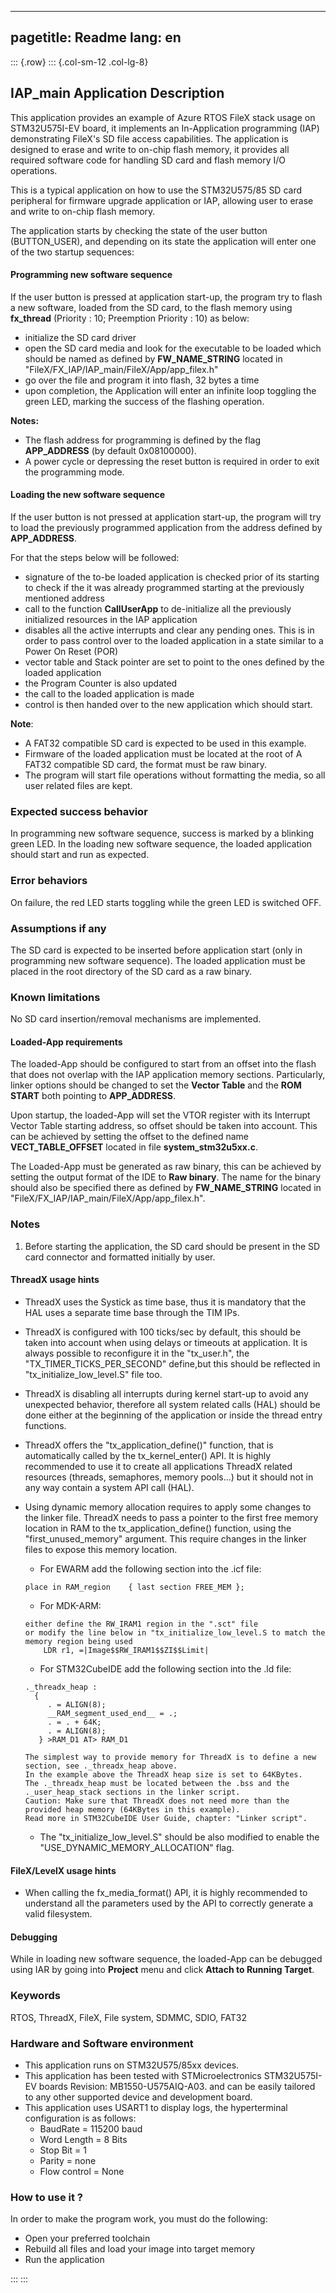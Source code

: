 
---
pagetitle: Readme
lang: en
---
::: {.row}
::: {.col-sm-12 .col-lg-8}


## <b>IAP_main Application Description</b>

This application provides an example of Azure RTOS FileX stack usage on STM32U575I-EV board, it implements an In-Application programming (IAP) demonstrating FileX's SD file access capabilities. 
The application is designed to erase and write to on-chip flash memory, it provides all required software code for handling SD card and flash memory I/O operations.

This is a typical application on how to use the STM32U575/85 SD card peripheral for firmware upgrade application or IAP, allowing user to erase and write to on-chip flash memory.

The application starts by checking the state of the user button (BUTTON_USER), and depending on its state the application will enter one of the two startup sequences:


#### <b>Programming new software sequence</b>

If the user button is pressed at application start-up, the program try to flash a new software, loaded from the SD card, to the flash memory using **fx_thread** (Priority : 10; Preemption Priority : 10) as below:

  - initialize the SD card driver
  - open the SD card media and look for the executable to be loaded which should be named as defined by **FW_NAME_STRING** located in "FileX/FX_IAP/IAP_main/FileX/App/app_filex.h" 
  - go over the file and program it into flash, 32 bytes a time
  - upon completion, the Application will enter an infinite loop toggling the green LED, marking the success of the flashing operation.

<b> Notes:</b>

  - The flash address for programming is defined by the flag **APP_ADDRESS** (by default 0x08100000).
  - A power cycle or depressing the reset button is required in order to exit the programming mode.


#### <b>Loading the new software sequence</b>

If the user button is not pressed at application start-up, the program will try to load the previously programmed application from the address defined by **APP_ADDRESS**.

For that the steps below will be followed:

  - signature of the to-be loaded application is checked prior of its starting to check if the it was already programmed starting at the previously mentioned address
  - call to the function **CallUserApp** to de-initialize all the previously initialized resources in the IAP application
  - disables all the active interrupts and clear any pending ones. This is in order to pass control over to the loaded application in a state similar to a Power On Reset (POR)
  - vector table and Stack pointer are set to point to the ones defined by the loaded application
  - the Program Counter is also updated
  - the call to the loaded application is made
  - control is then handed over to the new application which should start.

<b>Note</b>:

  - A FAT32 compatible SD card is expected to be used in this example.
  - Firmware of the loaded application must be located at the root of A FAT32 compatible SD card, the format must be raw binary.
  - The program will start file operations without formatting the media, so all user related files are kept.


### <b>Expected success behavior</b>

In programming new software sequence, success is marked by a blinking green LED.
In the loading new software sequence, the loaded application should start and run as expected.


### <b>Error behaviors</b>

On failure, the red LED starts toggling while the green LED is switched OFF.


### <b>Assumptions if any</b>

The SD card is expected to be inserted before application start (only in programming new software sequence).
The loaded application must be placed in the root directory of the SD card as a raw binary.


### <b>Known limitations</b>

No SD card insertion/removal mechanisms are implemented.

#### <b>Loaded-App requirements</b>

The loaded-App should be configured to start from an offset into the flash that does not overlap with the IAP application memory sections.
Particularly, linker options should be changed to set the **Vector Table** and the **ROM START** both pointing to **APP_ADDRESS**.

Upon startup, the loaded-App will set the VTOR register with its Interrupt Vector Table starting address, so offset should be taken into account. 
This can be achieved by setting the offset to the defined name **VECT_TABLE_OFFSET** located in file **system_stm32u5xx.c**.

The Loaded-App must be generated as raw binary, this can be achieved by setting the output format of the IDE to **Raw binary**.
The name for the binary should also be specified there as defined by **FW_NAME_STRING** located in "FileX/FX_IAP/IAP_main/FileX/App/app_filex.h".

### <b>Notes</b>

 1. Before starting the application, the SD card should be present in the SD card connector and formatted initially by user.
  
#### <b>ThreadX usage hints</b>

 - ThreadX uses the Systick as time base, thus it is mandatory that the HAL uses a separate time base through the TIM IPs.
 - ThreadX is configured with 100 ticks/sec by default, this should be taken into account when using delays or timeouts at application. It is always possible to reconfigure it in the "tx_user.h", the "TX_TIMER_TICKS_PER_SECOND" define,but this should be reflected in "tx_initialize_low_level.S" file too.
 - ThreadX is disabling all interrupts during kernel start-up to avoid any unexpected behavior, therefore all system related calls (HAL) should be done either at the beginning of the application or inside the thread entry functions.
 - ThreadX offers the "tx_application_define()" function, that is automatically called by the tx_kernel_enter() API.
   It is highly recommended to use it to create all applications ThreadX related resources (threads, semaphores, memory pools...)  but it should not in any way contain a system API call (HAL).
 - Using dynamic memory allocation requires to apply some changes to the linker file.
   ThreadX needs to pass a pointer to the first free memory location in RAM to the tx_application_define() function,
   using the "first_unused_memory" argument.
   This require changes in the linker files to expose this memory location.
    + For EWARM add the following section into the .icf file:
     ```
	 place in RAM_region    { last section FREE_MEM };
	 ```
    + For MDK-ARM:
	```
    either define the RW_IRAM1 region in the ".sct" file
    or modify the line below in "tx_initialize_low_level.S to match the memory region being used
        LDR r1, =|Image$$RW_IRAM1$$ZI$$Limit|
	```
    + For STM32CubeIDE add the following section into the .ld file:
	``` 
    ._threadx_heap :
      {
         . = ALIGN(8);
         __RAM_segment_used_end__ = .;
         . = . + 64K;
         . = ALIGN(8);
       } >RAM_D1 AT> RAM_D1
	``` 
	
       The simplest way to provide memory for ThreadX is to define a new section, see ._threadx_heap above.
       In the example above the ThreadX heap size is set to 64KBytes.
       The ._threadx_heap must be located between the .bss and the ._user_heap_stack sections in the linker script.	 
       Caution: Make sure that ThreadX does not need more than the provided heap memory (64KBytes in this example).	 
       Read more in STM32CubeIDE User Guide, chapter: "Linker script".
	  
    + The "tx_initialize_low_level.S" should be also modified to enable the "USE_DYNAMIC_MEMORY_ALLOCATION" flag.
               
               
#### <b>FileX/LevelX usage hints</b>

- When calling the fx_media_format() API, it is highly recommended to understand all the parameters used by the API to correctly generate a valid filesystem.

#### <b>Debugging</b>

While in loading new software sequence, the loaded-App can be debugged using IAR by going into **Project** menu and click **Attach to Running Target**.

### <b>Keywords</b>

RTOS, ThreadX, FileX, File system, SDMMC, SDIO, FAT32


### <b>Hardware and Software environment</b>

  - This application runs on STM32U575/85xx devices.
  - This application has been tested with STMicroelectronics STM32U575I-EV boards Revision: MB1550-U575AIQ-A03.
    and can be easily tailored to any other supported device and development board.
  - This application uses USART1 to display logs, the hyperterminal configuration is as follows:
      - BaudRate = 115200 baud
      - Word Length = 8 Bits
      - Stop Bit = 1
      - Parity = none
      - Flow control = None

###  <b>How to use it ?</b>

In order to make the program work, you must do the following:

  - Open your preferred toolchain
  - Rebuild all files and load your image into target memory
  - Run the application

:::
:::

